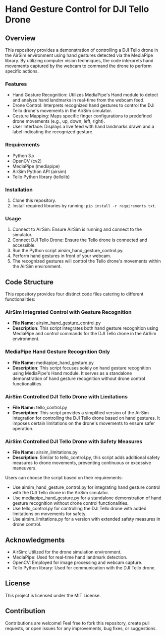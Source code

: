 # Hand Gesture Control for DJI Tello Drone

## Overview
This repository provides a demonstration of controlling a DJI Tello drone in the AirSim environment using hand gestures detected via the MediaPipe library. By utilizing computer vision techniques, the code interprets hand movements captured by the webcam to command the drone to perform specific actions.

### Features
- Hand Gesture Recognition: Utilizes MediaPipe's Hand module to detect and analyze hand landmarks in real-time from the webcam feed.
- Drone Control: Interprets recognized hand gestures to control the DJI Tello drone's movements in the AirSim simulator.
- Gesture Mapping: Maps specific finger configurations to predefined drone movements (e.g., up, down, left, right).
- User Interface: Displays a live feed with hand landmarks drawn and a label indicating the recognized gesture.

### Requirements
- Python 3.x
- OpenCV (cv2)
- MediaPipe (mediapipe)
- AirSim Python API (airsim)
- Tello Python library (tellolib)

### Installation
1. Clone this repository.
2. Install required libraries by running: `pip install -r requirements.txt`.

### Usage
1. Connect to AirSim: Ensure AirSim is running and connect to the simulator.
2. Connect DJI Tello Drone: Ensure the Tello drone is connected and accessible.
3. Run the Python script airsim_hand_gesture_control.py.
4. Perform hand gestures in front of your webcam.
5. The recognized gestures will control the Tello drone's movements within the AirSim environment.

## Code Structure
This repository provides four distinct code files catering to different functionalities:

### AirSim Integrated Control with Gesture Recognition
- **File Name:** airsim_hand_gesture_control.py
- **Description:** This script integrates both hand gesture recognition using MediaPipe and control commands for the DJI Tello drone in the AirSim environment.

### MediaPipe Hand Gesture Recognition Only
- **File Name:** mediapipe_hand_gesture.py
- **Description:** This script focuses solely on hand gesture recognition using MediaPipe's Hand module. It serves as a standalone demonstration of hand gesture recognition without drone control functionalities.

### AirSim Controlled DJI Tello Drone with Limitations
- **File Name:** tello_control.py
- **Description:** This script provides a simplified version of the AirSim integration for controlling the DJI Tello drone based on hand gestures. It imposes certain limitations on the drone's movements to ensure safer operation.

### AirSim Controlled DJI Tello Drone with Safety Measures
- **File Name:** airsim_limitations.py
- **Description:** Similar to tello_control.py, this script adds additional safety measures to drone movements, preventing continuous or excessive maneuvers.

Users can choose the script based on their requirements:
- Use airsim_hand_gesture_control.py for integrating hand gesture control with the DJI Tello drone in the AirSim simulator.
- Use mediapipe_hand_gesture.py for a standalone demonstration of hand gesture recognition without drone control functionalities.
- Use tello_control.py for controlling the DJI Tello drone with added limitations on movements for safety.
- Use airsim_limitations.py for a version with extended safety measures in drone control.

## Acknowledgments
- AirSim: Utilized for the drone simulation environment.
- MediaPipe: Used for real-time hand landmark detection.
- OpenCV: Employed for image processing and webcam capture.
- Tello Python library: Used for communication with the DJI Tello drone.

## License
This project is licensed under the MIT License.

## Contribution
Contributions are welcome! Feel free to fork this repository, create pull requests, or open issues for any improvements, bug fixes, or suggestions.
